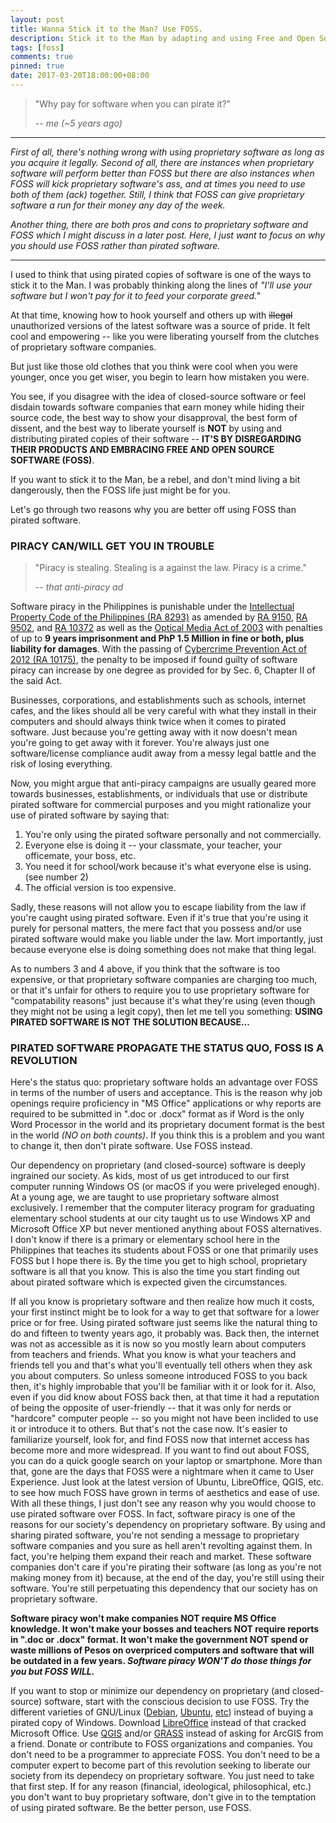 ```yaml
---
layout: post
title: Wanna Stick it to the Man? Use FOSS.
description: Stick it to the Man by adapting and using Free and Open Source Software (FOSS).
tags: [foss]
comments: true
pinned: true
date: 2017-03-20T18:00:00+08:00
---
```


<meta property="og:title" content="{% if page.title %}{{ page.title | smartify | strip_html | strip_newlines | escape_once }}{% else %}{{ site.name }}{% endif %}">
<meta property="og:type" content="{% if page.date %}article{% else %}website{% endif %}">
<meta property="og:url" content="{{ page.url | replace:'/index.html','/' | prepend: site.baseurl | prepend: site.url }}">
<meta property="og:image" content="{% if page.image %}{{ page.image | prepend: site.baseurl | prepend: site.url }}{% else %}{{ site.logo | prepend: site.baseurl | prepend: site.url }}{% endif %}">
<meta property="og:description" content="{% if page.description %}{{ page.description | markdownify | strip_html | strip_newlines | truncate: 160 | escape_once }}{% else %}{{ site.description }}{% endif %}">



> "Why pay for software when you can pirate it?"
>
> -- <cite>me (~5 years ago)</cite>

***

*First of all, there's nothing wrong with using proprietary software as long as you acquire it legally. Second of all, there are instances when proprietary software will perform better than FOSS but there are also instances when FOSS will kick proprietary software's ass, and at times you need to use both of them (ack) together. Still, I think that FOSS can give proprietary software a run for their money any day of the week.*

*Another thing, there are both pros and cons to proprietary software and FOSS which I might discuss in a later post. Here, I just want to focus on why you should use FOSS rather than pirated software.*

***

I used to think that using pirated copies of software is one of the ways to stick it to the Man. I was probably thinking along the lines of *"I'll use your software but I won't pay for it to feed your corporate greed."*

At that time, knowing how to hook yourself and others up with ~~illegal~~ unauthorized versions of the latest software was a source of pride. It felt cool and empowering -- like you were liberating yourself from the clutches of proprietary software companies.

But just like those old clothes that you think were cool when you were younger, once you get wiser, you begin to learn how mistaken you were.

You see, if you disagree with the idea of closed-source software or feel disdain towards software companies that earn money while hiding their source code, the best way to show your disapproval, the best form of dissent, and the best way to liberate yourself is **NOT** by using and distributing pirated copies of their software -- **IT'S BY DISREGARDING THEIR PRODUCTS AND EMBRACING FREE AND OPEN SOURCE SOFTWARE (FOSS)**.

If you want to stick it to the Man, be a rebel, and don't mind living a bit dangerously, then the FOSS life just might be for you.

Let's go through two reasons why you are better off using FOSS than pirated software.


### PIRACY CAN/WILL GET YOU IN TROUBLE
> "Piracy is stealing. Stealing is a against the law. Piracy is a crime."
>
> -- <cite>that anti-piracy ad</cite>

Software piracy in the Philippines is punishable under the [Intellectual Property Code of the Philippines (RA 8293)](http://www.ipophil.gov.ph/images/Patents/IRRs/RepublicAct8293.pdf) as amended by [RA 9150](http://www.gov.ph/2001/08/06/republic-act-no-9150/), [RA 9502](http://www.lawphil.net/statutes/repacts/ra2008/ra_9502_2008.html), and [RA 10372](http://www.gov.ph/2013/02/28/republic-act-no-10372/) as well as the [Optical Media Act of 2003](http://www.gov.ph/2004/02/10/republic-act-no-9239/) with penalties of up to **9 years imprisonment and PhP 1.5 Million in fine or both, plus liability for damages**. With the passing of [Cybercrime Prevention Act of 2012 (RA 10175)](http://www.gov.ph/2012/09/12/republic-act-no-10175/), the penalty to be imposed if found guilty of software piracy can increase by one degree as provided for by Sec. 6, Chapter II of the said Act.

Businesses, corporations, and establishments such as schools, internet cafes, and the likes should all be very careful with what they install in their computers and should always think twice when it comes to pirated software. Just because you're getting away with it now doesn't mean you're going to get away with it forever. You're always just one software/license compliance audit away from a messy legal battle and the risk of losing everything.

Now, you might argue that anti-piracy campaigns are usually geared more towards businesses, establishments, or individuals that use or distribute pirated software for commercial purposes and you might rationalize your use of pirated software by saying that:
1. You're only using the pirated software personally and not commercially.
2. Everyone else is doing it -- your classmate, your teacher, your officemate, your boss, etc.
3. You need it for school/work because it's what everyone else is using. (see number 2)
4. The official version is too expensive.

Sadly, these reasons will not allow you to escape liability from the law if you're caught using pirated software. Even if it's true that you're using it purely for personal matters, the mere fact that you possess and/or use pirated software would make you liable under the law. Mort importantly, just because everyone else is doing something does not make that thing legal.

As to numbers 3 and 4 above, if you think that the software is too expensive, or that proprietary software companies are charging too much, or that it's unfair for others to require you to use proprietary software for "compatability reasons" just because it's what they're using (even though they might not be using a legit copy), then let me tell you something: **USING PIRATED SOFTWARE IS NOT THE SOLUTION BECAUSE...**


### PIRATED SOFTWARE PROPAGATE THE STATUS QUO, FOSS IS A REVOLUTION

Here's the status quo: proprietary software holds an advantage over FOSS in terms of the number of users and acceptance. This is the reason why job openings require proficiency in "MS Office" applications or why reports are required to be submitted in ".doc or .docx" format as if Word is the only Word Processor in the world and its proprietary document format is the best in the world *(NO on both counts)*. If you think this is a problem and you want to change it, then don't pirate software. Use FOSS instead.

Our dependency on proprietary (and closed-source) software is deeply ingrained our society. As kids, most of us get introduced to our first computer running Windows OS (or macOS if you were priveleged enough). At a young age, we are taught to use proprietary software almost exclusively. I remember that the computer literacy program for graduating elementary school students at our city taught us to use Windows XP and Microsoft Office XP but never mentioned anything about FOSS alternatives. I don't know if there is a primary or elementary school here in the Philippines that teaches its students about FOSS or one that primarily uses FOSS but I hope there is. By the time you get to high school, proprietary software is all that you know. This is also the time you start finding out about pirated software which is expected given the circumstances.

If all you know is proprietary software and then realize how much it costs, your first instinct might be to look for a way to get that software for a lower price or for free. Using pirated software just seems like the natural thing to do and fifteen to twenty years ago, it probably was. Back then, the internet was not as accessible as it is now so you mostly learn about computers from teachers and friends. What you know is what your teachers and friends tell you and that's what you'll eventually tell others when they ask you about computers. So unless someone introduced FOSS to you back then, it's highly improbable that you'll be familiar with it or look for it. Also, even if you did know about FOSS back then, at that time it had a reputation of being the opposite of user-friendly -- that it was only for nerds or "hardcore" computer people -- so you might not have been inclided to use it or introduce it to others. But that's not the case now. It's easier to familiarize yourself, look for, and find FOSS now that internet access has become more and more widespread. If you want to find out about FOSS, you can do a quick google search on your laptop or smartphone. More than that, gone are the days that FOSS were a nightmare when it came to User Experience. Just look at the latest version of Ubuntu, LibreOffice, QGIS, etc. to see how much FOSS have grown in terms of aesthetics and ease of use. With all these things, I just don't see any reason why you would choose to use pirated software over FOSS. In fact, software piracy is one of the reasons for our society's dependency on proprietary software. By using and sharing pirated software, you're not sending a message to proprietary software companies and you sure as hell aren't revolting against them. In fact, you're helping them expand their reach and market. These software companies don't care if you're pirating their software (as long as you're not making money from it) because, at the end of the day, you're still using their software. You're still perpetuating this dependency that our society has on proprietary software.

**Software piracy won't make companies NOT require MS Office knowledge. It won't make your bosses and teachers NOT require reports in ".doc or .docx" format. It won't make the government NOT spend or waste millions of Pesos on overpriced computers and software that will be outdated in a few years. *Software piracy WON'T do those things for you but FOSS WILL.***

If you want to stop or minimize our dependency on proprietary (and closed-source) software, start with the conscious decision to use FOSS. Try the different varieties of GNU/Linux ([Debian](https://www.debian.org/), [Ubuntu](https://www.ubuntu.com/), [etc](https://distrowatch.com/)) instead of buying a pirated copy of Windows. Download [LibreOffice](https://www.libreoffice.org/) instead of that cracked Microsoft Office. Use [QGIS](http://qgis.org/en/site/) and/or [GRASS](https://grass.osgeo.org/) instead of asking for ArcGIS from a friend. Donate or contribute to FOSS organizations and companies. You don't need to be a programmer to appreciate FOSS. You don't need to be a computer expert to become part of this revolution seeking to liberate our society from its dependecy on proprietary software. You just need to take that first step. If for any reason (financial, ideological, philosophical, etc.) you don't want to buy proprietary software, don't give in to the temptation of using pirated software. Be the better person, use FOSS.

<br>
